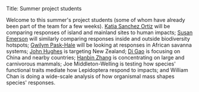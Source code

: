 Title: Summer project students

Welcome to this summer's project students (some of whom have
already been part of the team for a few weeks).
[Katia Sanchez Ortiz]({filename}/pages/team.md#KSO) will be
comparing responses of island and mainland sites to human impacts;
[Susan Emerson]({filename}/pages/team.md#SE) will similarly
comparing responses inside and outside biodiversity hotspots;
[Gwilym Pask-Hale]({filename}/pages/team.md#GPH) will be looking at
responses in African savanna systems;
[John Hughes]({filename}/pages/team.md#JH) is targeting New Zealand;
[Di Gao]({filename}/pages/team.md#DG) is focusing on China and
nearby countries; [Hanbin Zhang]({filename}/pages/team.md#HZ) is
concentrating on large and carnivorous mammals;
Joe Middleton-Welling is testing
how species' functional traits mediate how Lepidoptera respond to
impacts; and William Chan is doing a wide-scale analysis of how
organismal mass shapes species' responses.
